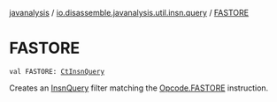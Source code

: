 [javanalysis](../index.md) / [io.disassemble.javanalysis.util.insn.query](index.md) / [FASTORE](./-f-a-s-t-o-r-e.md)

# FASTORE

`val FASTORE: `[`CtInsnQuery`](-ct-insn-query/index.md)

Creates an [InsnQuery](-insn-query/index.md) filter matching the [Opcode.FASTORE](#) instruction.

